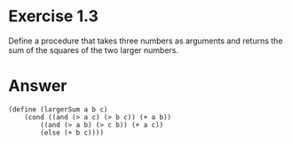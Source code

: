 Exercise 1.3
======================================

Define a procedure that takes three numbers as arguments and returns the sum of the squares of the two larger numbers.





Answer
=======================================

    (define (largerSum a b c)
        (cond ((and (> a c) (> b c)) (+ a b))
            ((and (> a b) (> c b)) (+ a c))
            (else (+ b c))))

